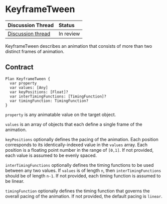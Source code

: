 # KeyframeTween

| Discussion Thread | Status |
|:------------------|:-------|
| [Discussion thread](https://groups.google.com/forum/#!topic/material-motion/rkHX7O_UvyI) | In review |

KeyframeTween describes an animation that consists of more than two distinct frames of animation.

## Contract

```
Plan KeyframeTween {
  var property
  var values: [Any]
  var keyPositions: [Float]?
  var interTimingFunctions: [TimingFunction]?
  var timingFunction: TimingFunction?
}
```

`property` is any animatable value on the target object.

`values` is an array of objects that each define a single frame of the animation.

`keyPositions` optionally defines the pacing of the animation. Each position corresponds to its identically-indexed value in the `values` array. Each position is a floating point number in the range of `[0,1]`. If not provided, each value is assumed to be evenly spaced.

`interTimingFunctions` optionally defines the timing functions to be used between any two values. If `values` is of length `n`, then `interTimingFunctions` should be of length `n-1`. If not provided, each timing function is assumed to be linear.

`timingFunction` optionally defines the timing function that governs the overall pacing of the animation. If not provided, the default pacing is `linear`.
